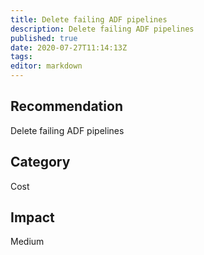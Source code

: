 ```yaml
---
title: Delete failing ADF pipelines
description: Delete failing ADF pipelines
published: true
date: 2020-07-27T11:14:13Z
tags:
editor: markdown
---
```


## Recommendation
Delete failing ADF pipelines

## Category
Cost

## Impact
Medium

